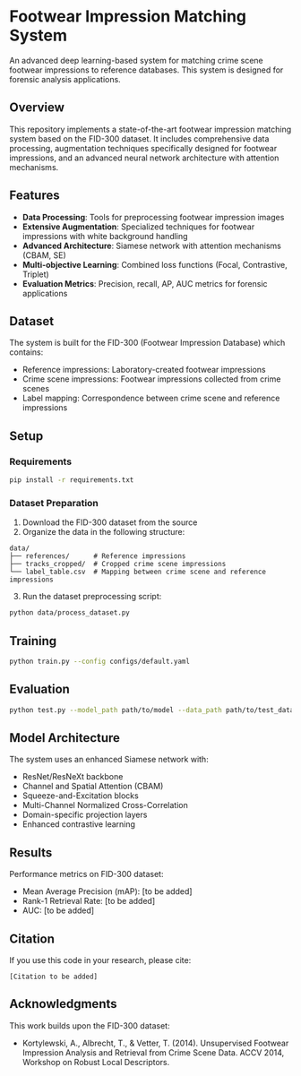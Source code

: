 # Footwear Impression Matching System

An advanced deep learning-based system for matching crime scene footwear impressions to reference databases. This system is designed for forensic analysis applications.

## Overview

This repository implements a state-of-the-art footwear impression matching system based on the FID-300 dataset. It includes comprehensive data processing, augmentation techniques specifically designed for footwear impressions, and an advanced neural network architecture with attention mechanisms.

## Features

- **Data Processing**: Tools for preprocessing footwear impression images
- **Extensive Augmentation**: Specialized techniques for footwear impressions with white background handling
- **Advanced Architecture**: Siamese network with attention mechanisms (CBAM, SE)
- **Multi-objective Learning**: Combined loss functions (Focal, Contrastive, Triplet)
- **Evaluation Metrics**: Precision, recall, AP, AUC metrics for forensic applications

## Dataset

The system is built for the FID-300 (Footwear Impression Database) which contains:
- Reference impressions: Laboratory-created footwear impressions
- Crime scene impressions: Footwear impressions collected from crime scenes
- Label mapping: Correspondence between crime scene and reference impressions

## Setup

### Requirements

```bash
pip install -r requirements.txt
```

### Dataset Preparation

1. Download the FID-300 dataset from the source
2. Organize the data in the following structure:
```
data/
├── references/      # Reference impressions
├── tracks_cropped/  # Cropped crime scene impressions
└── label_table.csv  # Mapping between crime scene and reference impressions
```
3. Run the dataset preprocessing script:
```bash
python data/process_dataset.py
```

## Training

```bash
python train.py --config configs/default.yaml
```

## Evaluation

```bash
python test.py --model_path path/to/model --data_path path/to/test_data
```

## Model Architecture

The system uses an enhanced Siamese network with:
- ResNet/ResNeXt backbone
- Channel and Spatial Attention (CBAM)
- Squeeze-and-Excitation blocks
- Multi-Channel Normalized Cross-Correlation
- Domain-specific projection layers
- Enhanced contrastive learning

## Results

Performance metrics on FID-300 dataset:
- Mean Average Precision (mAP): [to be added]
- Rank-1 Retrieval Rate: [to be added]
- AUC: [to be added]

## Citation

If you use this code in your research, please cite:
```
[Citation to be added]
```

## Acknowledgments

This work builds upon the FID-300 dataset:
- Kortylewski, A., Albrecht, T., & Vetter, T. (2014). Unsupervised Footwear Impression Analysis and Retrieval from Crime Scene Data. ACCV 2014, Workshop on Robust Local Descriptors.
